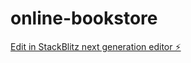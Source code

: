 # online-bookstore

[Edit in StackBlitz next generation editor ⚡️](https://stackblitz.com/~/github.com/tkamsker/online-bookstore)